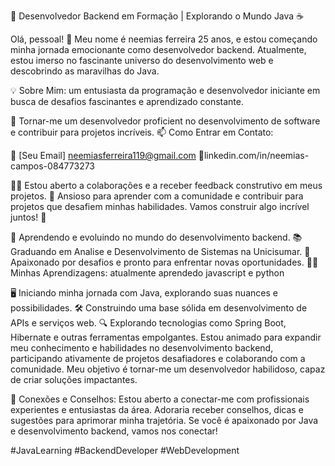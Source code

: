 
🚀 Desenvolvedor Backend em Formação | Explorando o Mundo Java ☕

Olá, pessoal! 👋 Meu nome é neemias ferreira 25 anos, e estou começando minha jornada emocionante como desenvolvedor backend. Atualmente, estou imerso no fascinante universo do desenvolvimento web e descobrindo as maravilhas do Java.

💡 Sobre Mim:  um entusiasta da programação e desenvolvedor iniciante em busca de desafios fascinantes e aprendizado constante.


🚀 Tornar-me um desenvolvedor proficient no desenvolvimento de software e contribuir para projetos incríveis.
📫 Como Entrar em Contato:

📧 [Seu Email] neemiasferreira119@gmail.com
🔗linkedin.com/in/neemias-campos-084773273

👩‍💻 Estou aberto a colaborações e a receber feedback construtivo em meus projetos.
🌟 Ansioso para aprender com a comunidade e contribuir para projetos que desafiem minhas habilidades.
Vamos construir algo incrível juntos! 🚀

🌱 Aprendendo e evoluindo no mundo do desenvolvimento backend.
📚 Graduando em Analise e Desenvolvimento de Sistemas na Unicisumar.
🚀 Apaixonado por desafios e pronto para enfrentar novas oportunidades.
👨‍💻 Minhas Aprendizagens: atualmente aprendedo javascript e python

🖥️ Iniciando minha jornada com Java, explorando suas nuances e possibilidades.
🛠️ Construindo uma base sólida em desenvolvimento de APIs e serviços web.
🔍 Explorando tecnologias como Spring Boot, Hibernate e outras ferramentas empolgantes.
Estou animado para expandir meu conhecimento e habilidades no desenvolvimento backend, participando ativamente de projetos desafiadores e colaborando com a comunidade. Meu objetivo é tornar-me um desenvolvedor habilidoso, capaz de criar soluções impactantes.

🤝 Conexões e Conselhos:
Estou aberto a conectar-me com profissionais experientes e entusiastas da área. Adoraria receber conselhos, dicas e sugestões para aprimorar minha trajetória. Se você é apaixonado por Java e desenvolvimento backend, vamos nos conectar!

#JavaLearning #BackendDeveloper #WebDevelopment
